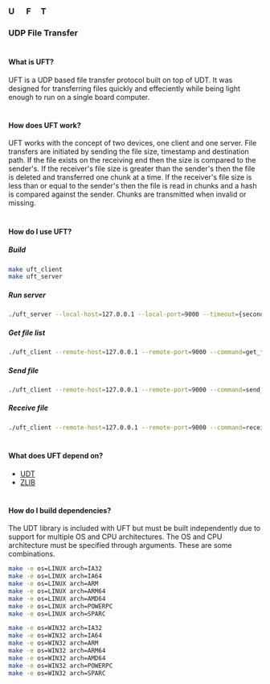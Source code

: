 ### U&nbsp;&nbsp;&nbsp;&nbsp;&nbsp;&nbsp;F&nbsp;&nbsp;&nbsp;&nbsp;&nbsp;T
### UDP File Transfer

#
#### What is UFT?
UFT is a UDP based file transfer protocol built on top of UDT.
It was designed for transferring files quickly and effeciently while being light enough to run on a single board computer.

#
#### How does UFT work?
UFT works with the concept of two devices, one client and one server.
File transfers are initiated by sending the file size, timestamp and destination path.
If the file exists on the receiving end then the size is compared to the sender's.
If the receiver's file size is greater than the sender's then the file is deleted and transferred one chunk at a time.
If the receiver's file size is less than or equal to the sender's then the file is read in chunks and a hash is compared against the sender. Chunks are transmitted when invalid or missing.

#
#### How do I use UFT?
##### Build
```bash
make uft_client
make uft_server
```
##### Run server
```bash
./uft_server --local-host=127.0.0.1 --local-port=9000 --timeout={seconds}
```
##### Get file list
```bash
./uft_client --remote-host=127.0.0.1 --remote-port=9000 --command=get_file_list --path="{path}" --timeout={seconds}
```
##### Send file
```bash
./uft_client --remote-host=127.0.0.1 --remote-port=9000 --command=send_file --source="{source}" --destination="{destination}" --timeout={seconds}
```
##### Receive file
```bash
./uft_client --remote-host=127.0.0.1 --remote-port=9000 --command=receive_file --source="{source}" --destination="{destination}" --timeout={seconds}
```

#
#### What does UFT depend on?
* [UDT](https://udt.sourceforge.io/)
* [ZLIB](https://zlib.net/)

#
#### How do I build dependencies?
The UDT library is included with UFT but must be built independently due to support for multiple OS and CPU architectures.
The OS and CPU architecture must be specified through arguments. These are some combinations.

```bash
make -e os=LINUX arch=IA32
make -e os=LINUX arch=IA64
make -e os=LINUX arch=ARM
make -e os=LINUX arch=ARM64
make -e os=LINUX arch=AMD64
make -e os=LINUX arch=POWERPC
make -e os=LINUX arch=SPARC

make -e os=WIN32 arch=IA32
make -e os=WIN32 arch=IA64
make -e os=WIN32 arch=ARM
make -e os=WIN32 arch=ARM64
make -e os=WIN32 arch=AMD64
make -e os=WIN32 arch=POWERPC
make -e os=WIN32 arch=SPARC
```
